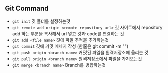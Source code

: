 ## Git Command

- `git init`
  깃 폴더를 설정하는것
- `git remote add origin <remote repository url>`
  깃 사이트에서 repository add 하는 부분을 복사해서 url 넣고
  깃과 code를 연결하는 것
- `git add <file name>`
  깃에 파일 추적을 추가하는것
- `git commit`
  깃에 커밋 메세지 작성 (한줄은 git commit -m "")
- `git push origin <branch name>`
  커밋된 파일을 원격저장소에 올리는 것
- `git pull origin <branch name>`
  원격저장소에서 파일을 가져오는것
- `git merge <branch name>`
  Branch를 병합하는것
